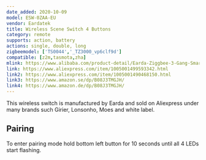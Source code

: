```yaml
---
date_added: 2020-10-09
model: ESW-0ZAA-EU
vendor: Eardatek
title: Wireless Scene Switch 4 Buttons
category: remote
supports: action, battery
actions: single, double, long
zigbeemodel: ['TS0044','_TZ3000_vp6clf9d']
compatible: [z2m,tasmota,zha]
mlink: https://www.alibaba.com/product-detail/Earda-Ziggbee-3-Gang-Smart-Wall_1600101179511.html
link: https://www.aliexpress.com/item/1005001499593342.html
link2: https://www.aliexpress.com/item/1005001490468150.html 
link3: https://www.amazon.se/dp/B08J3TMGJH/
link4: https://www.amazon.de/dp/B08J3TMGJH/
---
```

This wireless switch is manufactured by Earda and sold on Aliexpress under many brands such Girier, Lonsonho, Moes and white label. 

## Pairing 
To enter pairing mode hold bottom left button for 10 seconds until all 4 LEDs start flashing.
